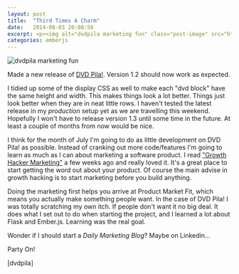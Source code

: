 ```yaml
---
layout: post
title:  "Third Times A Charm"
date:   2014-08-03 20:08:58
excerpt: <p><img alt="dvdpila marketing fun" class="post-image" src="http://www.thehoick.com/images/dvdpila_marketing.jpg"/></p>
categories: emberjs
---
```

 

<p><img alt="dvdpila marketing fun" class="post-image" src="http://www.thehoick.com/images/dvdpila_marketing.jpg" /></p>

<p>Made a new release of <a href="http://dvdpila.thehoick.com" rel="nofollow">DVD Pila!</a>.  Version 1.2 should now work as expected.  </p>

<p>I tidied up some of the display CSS as well to make each "dvd block" have the same height and width.  This makes things look a  lot better.  Things just look better when they are in neat little rows.  I haven't tested the latest release in my <em>production</em> setup yet as we are travelling this weekend.  Hopefully I won't have to release version 1.3 until some time in the future.  At least a couple of months from now would be nice.</p>

<p>I think for the month of July I'm going to do as little development on DVD Pila! as possible.  Instead of cranking out more code/features I'm going to learn as much as I can about marketing a software product. I read <a href="http://www.amazon.com/Growth-Hacker-Marketing-Advertising-Portfolio-ebook/dp/B00BPDR3JM" rel="nofollow">"Growth Hacker Marketing"</a> a few weeks ago and really loved it.  It's a great place to start getting the word out about your product.  Of course the main advise in growth hacking is to start marketing before you build anything.</p>

<p>Doing the marketing first helps you arrive at Product Market Fit, which means you actually make something people want.  In the case of DVD Pila! I was totally scratching my own itch.  If people don't want it no big deal.  It does what I set out to do when starting the project, and I learned a lot about Flask and Ember.js.  Learning was the real goal.</p>

<p>Wonder if I should start a <em>Daily Marketing Blog</em>?  Maybe on Linkedin...</p>

<p>Party On!</p>

<p>[dvdpila]</p>
 

